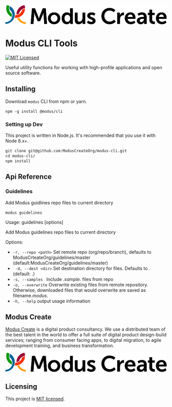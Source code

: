 [![Modus CLI Tools](./images/modus.logo.svg)](https://moduscreate.com)

# Modus CLI Tools

[![MIT Licensed](https://img.shields.io/badge/license-MIT-blue.svg?style=flat-square)](https://github.com/your/your-project/blob/master/LICENSE)

Useful utility functions for working with high-profile applications and open source software.

## Installing

Download `modus` CLI from npm or yarn.

```shell
npm -g install @modus/cli
```

### Setting up Dev

This project is written in Node.js. It's recommended that you use it with Node 8.x+.

```shell
git clone git@github.com:ModusCreateOrg/modus-cli.git
cd modus-cli/
npm install
```

## Api Reference

### Guidelines
Add Modus guidlines repo files to current directory

```shell
modus guidelines
```

Usage: guidelines [options]

Add Modus guidelines repo files to current directory

Options:
* `-r, --repo <path>`  Set remote repo (org/repo/branch), defaults to ModusCrteateOrg/guidelines/master (default:ModusCreateOrg/guidelines/master)
* ` -d, --dest <dir>`   Set destination directory for files.  Defaults to . (default: .)
* `-s, --samples `     Include *.sample.* files from repo
* `-o, --overwrite`    Overwrite existing files from remote repository.  Otherwise, downloaded files that would overwrite are saved as filename._modus_.
* `-h, --help`        output usage information

## Modus Create

[Modus Create](https://moduscreate.com) is a digital product consultancy. We use a distributed team of the best talent in the world to offer a full suite of digital product design-build services; ranging from consumer facing apps, to digital migration, to agile development training, and business transformation.

[![Modus Create](./images/modus.logo.svg)](https://moduscreate.com)

## Licensing

This project is [MIT licensed](./LICENSE).
